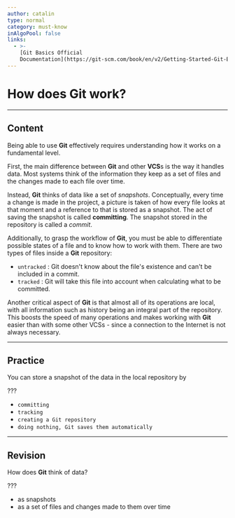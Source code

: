 ```yaml
---
author: catalin
type: normal
category: must-know
inAlgoPool: false
links:
  - >-
    [Git Basics Official
    Documentation](https://git-scm.com/book/en/v2/Getting-Started-Git-Basics){website}
---
```


# How does Git work?


---

## Content

Being able to use **Git** effectively requires understanding how it works on a fundamental level.

First, the main difference between **Git** and other **VCS**s is the way it handles data. Most systems think of the information they keep as a set of files and the changes made to each file over time.

Instead, **Git** thinks of data like a set of *snapshots*. Conceptually, every time a change is made in the project, a picture is taken of how every file looks at that moment and a reference to that is stored as a snapshot. The act of saving the snapshot is called **committing**. The snapshot stored in the repository is called a *commit*.

Additionally, to grasp the workflow of **Git**, you must be able to differentiate possible states of a file and to know how to work with them. There are two types of files inside a **Git** repository:

* `untracked` : Git doesn't know about the file's existence and can't be included in a commit.
* `tracked` : Git will take this file into account when calculating what to be committed.

Another critical aspect of **Git** is that almost all of its operations are local, with all information such as history being an integral part of the repository. This boosts the speed of many operations and makes working with **Git** easier than with some other VCSs - since a connection to the Internet is not always necessary.


---

## Practice

You can store a snapshot of the data in the local repository by

???

* `committing`
* `tracking`
* `creating a Git repository`
* `doing nothing, Git saves them automatically`


---

## Revision

How does **Git** think of data?

???

* as snapshots
* as a set of files and changes made to them over time
